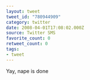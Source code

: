 ```yaml
---
layout: tweet
tweet_id: "780944909"
category: twitter
date: 2008-04-01T17:08:02.000Z
source: Twitter SMS
favorite_count: 0
retweet_count: 0
tags:
- tweet
---
```


Yay, nape is done
